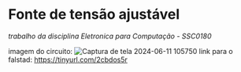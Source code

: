 # Fonte de tensão ajustável
*trabalho da disciplina Eletronica para Computação - SSC0180*


imagem do circuito:
![Captura de tela 2024-06-11 105750](https://github.com/danieljmanzano/fonte-de-tensao-ajustavel/assets/162331747/e3c710aa-9977-4a19-93ae-4c3c98ba290d)
link para o falstad: https://tinyurl.com/2cbdos5r



